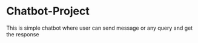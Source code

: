 # Chatbot-Project
This is simple chatbot where user can send message or any query and get the response
